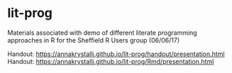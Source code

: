 # lit-prog

Materials associated with demo of different literate programming approaches in R for the Sheffield R Users group (06/06/17)

Handout: https://annakrystalli.github.io/lit-prog/handout/presentation.html
Handout: https://annakrystalli.github.io/lit-prog/Rmd/presentation.html